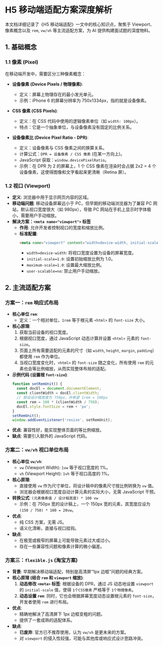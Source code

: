 # H5 移动端适配方案深度解析

本文档详细记录了《H5 移动端适配》一文中的核心知识点，聚焦于 Viewport、像素概念以及 `rem`, `vw/vh` 等主流适配方案，为 AI 提供构建面试题的深度物料。

## 1. 基础概念

### 1.1 像素 (Pixel)

在移动端开发中，需要区分三种像素概念：

- **设备像素 (Device Pixels / 物理像素)**:
    - 定义：屏幕上物理存在的最小发光单元。
    - 示例：iPhone 6 的屏幕分辨率为 750x1334px，指的就是设备像素。

- **CSS 像素 (CSS Pixels)**:
    - 定义：在 CSS 代码中使用的逻辑像素单位（如 `width: 100px`）。
    - 特点：它是一个抽象单位，与设备像素没有固定的比例关系。

- **设备像素比 (Device Pixel Ratio - DPR)**:
    - 定义：设备像素与 CSS 像素之间的换算关系。
    - 计算公式：`DPR = 设备像素 / CSS 像素` (在某一方向上)。
    - JavaScript 获取：`window.devicePixelRatio`。
    - 示例：在 DPR 为 2 的屏幕上，1 个 CSS 像素在渲染时会占据 2x2 = 4 个设备像素，这使得图像和文字看起来更清晰（Retina 屏）。

### 1.2 视口 (Viewport)

- **定义**: 浏览器中用于显示网页内容的区域。
- **移动端问题**: 移动设备屏幕远小于 PC，但早期的移动端浏览器为了兼容 PC 网站，默认视口宽度很大（如 980px），导致 PC 网站在手机上显示时字体极小，需要用户手动缩放。
- **解决方案：`<meta name="viewport">` 标签**
    - **作用**: 允许开发者控制视口的宽度和缩放比例。
    - **标准配置**:
      ```html
      <meta name="viewport" content="width=device-width, initial-scale=1.0, maximum-scale=1.0, user-scalable=no">
      ```
      - `width=device-width`: 将视口宽度设置为设备的屏幕宽度。
      - `initial-scale=1.0`: 设置初始缩放比例为 1.0。
      - `maximum-scale=1.0`: 设置最大缩放比例。
      - `user-scalable=no`: 禁止用户手动缩放。

## 2. 主流适配方案

### 方案一：`rem` 响应式布局

- **核心单位 `rem`**:
    - 定义：一个相对单位，`1rem` 等于根元素 `<html>` 的 `font-size` 大小。
- **核心原理**:
    1.  获取当前设备的视口宽度。
    2.  根据视口宽度，通过 JavaScript 动态计算并设置 `<html>` 元素的 `font-size`。
    3.  页面上所有需要适配的元素的尺寸（如 `width`, `height`, `margin`, `padding`）都使用 `rem` 作为单位。
    4.  当视口宽度变化时，`<html>` 的 `font-size` 随之变化，所有使用 `rem` 的元素也会等比例缩放，从而实现整体布局的适配。
- **示例代码 (设置根 `font-size`)**:
  ```javascript
  function setRemUnit() {
    const docEl = document.documentElement;
    const clientWidth = docEl.clientWidth;
    // 假设设计稿宽度为 750px，并希望 1rem = 100px
    const rem = 100 * (clientWidth / 750);
    docEl.style.fontSize = rem + 'px';
  }
  setRemUnit();
  window.addEventListener('resize', setRemUnit);
  ```
- **优点**: 兼容性好，能实现整体页面的等比例缩放。
- **缺点**: 需要引入额外的 JavaScript 代码。

### 方案二：`vw/vh` 视口单位布局

- **核心单位 `vw/vh`**:
    - `vw` (Viewport Width): `1vw` 等于视口宽度的 1%。
    - `vh` (Viewport Height): `1vh` 等于视口高度的 1%。
- **核心原理**:
    - 直接使用 `vw` 作为尺寸单位，将设计稿中的像素尺寸按比例转换为 `vw` 值。
    - 浏览器会根据视口宽度自动计算元素的实际大小，无需 JavaScript 干预。
- **转换公式**: `(元素像素值 / 设计稿宽度) * 100 vw`
    - 示例：在 750px 宽的设计稿上，一个 150px 宽的元素，其宽度应设为 `(150 / 750) * 100 = 20vw`。
- **优点**:
    - 纯 CSS 方案，无需 JS。
    - 语义化清晰，直接与视口挂钩。
- **缺点**:
    - 在极宽或极窄的屏幕上可能导致元素过大或过小。
    - 存在一些兼容性问题和像素计算的微小偏差。

### 方案三：`flexible.js` (淘宝方案)

- **背景**: 早期解决移动端适配，特别是高清屏“1px 边框”问题的经典方案。
- **核心原理 (结合 `rem` 和 `viewport` 缩放)**:
    1.  **动态修改 `<meta>` 标签**: 根据设备的 DPR，通过 JS 动态地设置 `viewport` 的 `initial-scale` 值，使得 `1个CSS像素` 严格等于 `1个物理像素`。
    2.  **动态设置 `rem`**: 同时，它也会根据屏幕宽度动态设置根元素的 `font-size`，开发者使用 `rem` 进行布局。
- **优点**:
    - 精确地解决了高清屏下 1px 边框变粗的问题。
    - 提供了一套成熟的适配体系。
- **缺点**:
    - **已废弃**: 官方已不推荐使用，认为 `vw/vh` 是更未来的方案。
    - 对 `viewport` 的侵入性较强，可能与其他库或响应式设计思路冲突。
